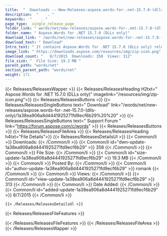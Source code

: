 ```yaml
---
title:  "  Downloads ---New-Releases-aspose.words-for-.net-15.7.0-(dlls-only) . " 
description:  "    . " 
keywords:  "    . " 
page_type:  single_release_page
folder_link: " words/net/new-releases/aspose.words-for-.net-15.7.0-(dlls-only)/"
folder_name: " Aspose.Words for .NET 15.7.0 (DLLs only)"
download_link: " /words/net/new-releases/aspose.words-for-.net-15.7.0-(dlls-only)/1a38ea906a8d4441925271fd9ecf6b29"
download_text: " Download"
Intro_text: " It contains Aspose.Words for .NET 15.7.0 (DLLs only) release."
image_link: " https://downloads.aspose.com/resources/img/zip-icon.png"
download_count: "   8/7/2015  Downloads: 358  Views: 312"
file_size: "  File Size: 19.3 MB "
parent_path: "words/net"
section_parent_path: "words/net"
weight: 171 
---
```


{{< Releases/ReleasesWapper >}}
  {{< Releases/ReleasesHeading H2txt=" Aspose.Words for .NET 15.7.0 (DLLs only)" imagelink="/resources/img/zip-icon.png">}}
  {{< Releases/ReleasesButtons >}}
    {{< Releases/ReleasesSingleButtons text=" Download" link="/words/net/new-releases/aspose.words-for-.net-15.7.0-(dlls-only)/1a38ea906a8d4441925271fd9ecf6b29%20%20" >}}
    {{< Releases/ReleasesSingleButtons text=" Support Forum " link="https://forum.aspose.com/c/words" >}}
  {{< Releases/ReleasesButtons >}}
  {{< Releases/ReleasesFileArea >}}
    {{< Releases/ReleasesHeading h4txt="File Details">}}
    {{< Releases/ReleasesDetailsUl >}}
            {{< Common/li  >}} Downloads: {{< /Common/li >}} 
      {{< Common/li id="dwn-update-1a38ea906a8d4441925271fd9ecf6b29" >}} 358 {{< /Common/li >}} 
      {{< Common/li  >}} File Size: {{< /Common/li >}} 
      {{< Common/li id="size-update-1a38ea906a8d4441925271fd9ecf6b29" >}} 19.3 MB {{< /Common/li >}} 
      {{< Common/li  >}} Posted By: {{< /Common/li >}} 
      {{< Common/li id="author-update-1a38ea906a8d4441925271fd9ecf6b29" >}} romank {{< /Common/li >}} 
      {{< Common/li  >}} Views: {{< /Common/li >}} 
      {{< Common/li id="view-update-1a38ea906a8d4441925271fd9ecf6b29" >}} 313 {{< /Common/li >}} 
      {{< Common/li  >}} Date Added: {{< /Common/li >}} 
      {{< Common/li id="added-update-1a38ea906a8d4441925271fd9ecf6b29" >}} 8/7/2015 {{< /Common/li >}} 

    {{< /Releases/ReleasesDetailsUl >}}

  {{< Releases/ReleasesFileFeatures >}}
      
  {{< /Releases/ReleasesFileFeatures >}}
 {{< /Releases/ReleasesFileArea >}}
{{< /Releases/ReleasesWapper >}}


